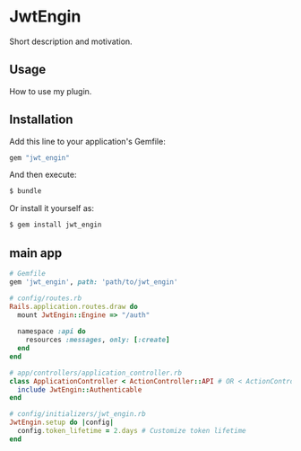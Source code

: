 # JwtEngin
Short description and motivation.

## Usage
How to use my plugin.

## Installation
Add this line to your application's Gemfile:

```ruby
gem "jwt_engin"
```

And then execute:
```bash
$ bundle
```

Or install it yourself as:
```bash
$ gem install jwt_engin
```

## main app

```ruby
# Gemfile
gem 'jwt_engin', path: 'path/to/jwt_engin'
```

```ruby
# config/routes.rb
Rails.application.routes.draw do
  mount JwtEngin::Engine => "/auth"
  
  namespace :api do
    resources :messages, only: [:create]
  end
end
```

```ruby
# app/controllers/application_controller.rb
class ApplicationController < ActionController::API # OR < ActionController::Base
  include JwtEngin::Authenticable
end
```

```ruby
# config/initializers/jwt_engin.rb
JwtEngin.setup do |config|
  config.token_lifetime = 2.days # Customize token lifetime
end
```
